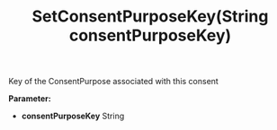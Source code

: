 ﻿---
uid: crmscript_ref_NSConsentInfo_SetConsentPurposeKey
title: SetConsentPurposeKey(String consentPurposeKey)
intellisense: NSConsentInfo.SetConsentPurposeKey
keywords: NSConsentInfo, GetConsentPurposeKey
so.topic: reference
---

Key of the ConsentPurpose associated with this consent

**Parameter:** 
 - **consentPurposeKey** String


